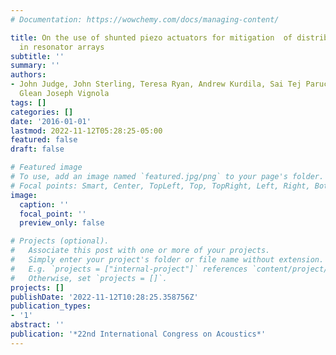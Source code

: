 ```yaml
---
# Documentation: https://wowchemy.com/docs/managing-content/

title: On the use of shunted piezo actuators for mitigation  of distribution errors
  in resonator arrays
subtitle: ''
summary: ''
authors:
- John Judge, John Sterling, Teresa Ryan, Andrew Kurdila, Sai Tej Paruchuri, Aldo
  Glean Joseph Vignola
tags: []
categories: []
date: '2016-01-01'
lastmod: 2022-11-12T05:28:25-05:00
featured: false
draft: false

# Featured image
# To use, add an image named `featured.jpg/png` to your page's folder.
# Focal points: Smart, Center, TopLeft, Top, TopRight, Left, Right, BottomLeft, Bottom, BottomRight.
image:
  caption: ''
  focal_point: ''
  preview_only: false

# Projects (optional).
#   Associate this post with one or more of your projects.
#   Simply enter your project's folder or file name without extension.
#   E.g. `projects = ["internal-project"]` references `content/project/deep-learning/index.md`.
#   Otherwise, set `projects = []`.
projects: []
publishDate: '2022-11-12T10:28:25.358756Z'
publication_types:
- '1'
abstract: ''
publication: '*22nd International Congress on Acoustics*'
---
```

